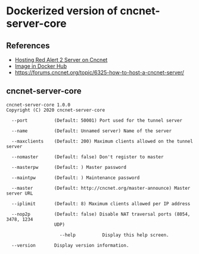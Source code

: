 # Dockerized version of cncnet-server-core

## References
- [Hosting Red Alert 2 Server on Cncnet](https://efe.me/2020/05/hosting-red-alert-2-server-on-cncnet)
- [Image in Docker Hub](https://hub.docker.com/r/efeoge/cncnet_server)
- https://forums.cncnet.org/topic/6325-how-to-host-a-cncnet-server/

## cncnet-server-core
```
cncnet-server-core 1.0.0
Copyright (C) 2020 cncnet-server-core

  --port          (Default: 50001) Port used for the tunnel server

  --name          (Default: Unnamed server) Name of the server

  --maxclients    (Default: 200) Maximum clients allowed on the tunnel server

  --nomaster      (Default: false) Don't register to master

  --masterpw      (Default: ) Master password

  --maintpw       (Default: ) Maintenance password

  --master        (Default: http://cncnet.org/master-announce) Master server URL

  --iplimit       (Default: 8) Maximum clients allowed per IP address

  --nop2p         (Default: false) Disable NAT traversal ports (8054, 3478, 1234
                  UDP)

                    --help          Display this help screen.

  --version       Display version information.
```
